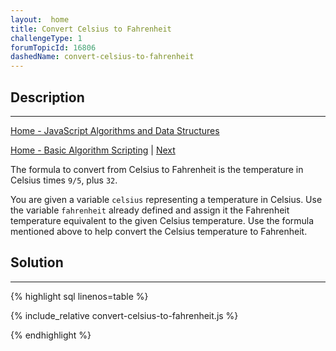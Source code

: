 ```yaml
---
layout:  home
title: Convert Celsius to Fahrenheit
challengeType: 1
forumTopicId: 16806
dashedName: convert-celsius-to-fahrenheit
---
```


<div class="row">
<div class="columnStmt" markdown="1">

## Description
------

[Home - JavaScript Algorithms and Data Structures](../../02-javascript-algorithms-and-data-structures/README.md)

[Home - Basic Algorithm Scripting](../basic-algorithm-scripting/README.md)  | [Next](./reverse-a-string.md) 

The formula to convert from Celsius to Fahrenheit is the temperature in Celsius times `9/5`, plus `32`.

You are given a variable `celsius` representing a temperature in Celsius. Use the variable `fahrenheit` already defined and assign it the Fahrenheit temperature equivalent to the given Celsius temperature. Use the formula mentioned above to help convert the Celsius temperature to Fahrenheit.

</div>
<div class="columnSol" markdown="1">

## Solution
------

{% highlight sql linenos=table %}

{% include_relative convert-celsius-to-fahrenheit.js %}

{% endhighlight %}

</div>
</div>


